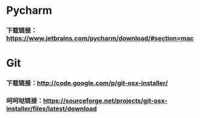 # Pycharm

### 下载链接：https://www.jetbrains.com/pycharm/download/#section=mac



# Git
### 下载链接：http://code.google.com/p/git-osx-installer/
### 呵呵哒链接：https://sourceforge.net/projects/git-osx-installer/files/latest/download



